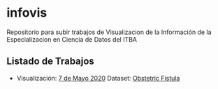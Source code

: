 # infovis
Repositorio para subir trabajos de Visualizacion de la Información de la Especializacion en Ciencia de Datos del ITBA

## Listado de Trabajos

- Visualización: [7 de Mayo 2020](semana/1/20200507-Obstetric.html) Dataset: [Obstetric Fistula](https://data.world/makeovermonday/2020w18/workspace/file?filename=Core_data_VGE.xls)

